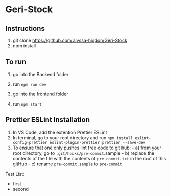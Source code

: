 # Geri-Stock

## Instructions
1) git clone https://github.com/alyssa-higdon/Geri-Stock
2) npm install

## To run
1) go into the Backend folder
2) run ```npm run dev```

3) go into the frontend folder
4) run ```npm start```


## Prettier ESLint Installation
1) In VS Code, add the extention Prettier ESLint
2) In terminal, go to your root directory and run ```npm install eslint-config-prettier eslint-plugin-prettier prettier --save-dev```
3) To ensure that one only pushes lint free code to git hub:
        - a) from your root directory, go to ```.git/hooks/pre-commit```.sample
        - b) replace the contents of the file with the contents of ```pre-commit.txt``` in the root of this gitHub
        - c) rename ```pre-commit.sample``` to ```pre-commit```


Test List:
- first
- second
